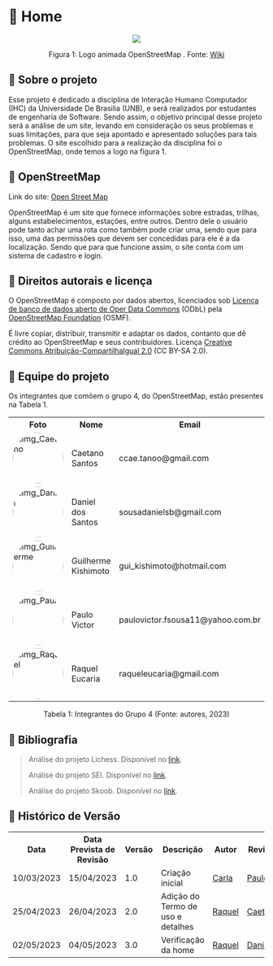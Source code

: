 # :mag_right: Home

<div align="center">
    <img src="https://wiki.openstreetmap.org/w/images/c/c9/OSM_Logo_Animated.gif"/>
    <p> Figura 1: Logo animada OpenStreetMap . Fonte: <a href="https://wiki.openstreetmap.org/w/images/c/c9/OSM_Logo_Animated.gif">Wiki</a>
</div>

## :round_pushpin: Sobre o projeto

Esse projeto é dedicado a disciplina de Interação Humano Computador (IHC) da Universidade De Brasilia (UNB), e será realizados por estudantes de engenharia de Software. Sendo assim, o objetivo principal desse projeto será a análise de um site, levando em consideração os seus problemas e suas limitações, para que seja apontado e apresentado soluções para tais problemas. O site escolhido para a realização da disciplina foi o OpenStreetMap, onde temos a logo na figura 1.

## :round_pushpin: OpenStreetMap
Link do site: <a href="https://www.openstreetmap.org/" target="_blank">Open Street Map</a>

OpenStreetMap é um site que fornece informações sobre estradas, trilhas, alguns estabelecimentos, estações, entre outros. Dentro dele o usuário pode tanto achar uma rota como também pode criar uma, sendo que para isso, uma das permissões que devem ser concedidas para ele é a da localização. Sendo que para que funcione assim, o site conta com um sistema de cadastro e login.

## :round_pushpin: Direitos autorais e licença
O OpenStreetMap é composto por dados abertos, licenciados sob [Licença de banco de dados aberto de Oper Data Commons](https://opendatacommons.org/licenses/odbl/) (ODbL) pela [OpenStreetMap Foundation](https://wiki.osmfoundation.org/wiki/Main_Page) (OSMF).

É livre copiar, distribuir, transmitir e adaptar os dados, contanto que dê crédito ao OpenStreetMap e seus contribuidores. Licença [Creative Commons Atribuição-CompartilhaIgual 2.0](https://creativecommons.org/licenses/by-sa/2.0/) (CC BY-SA 2.0).


## :round_pushpin: Equipe do projeto
Os integrantes que comõem o grupo 4, do OpenStreetMap, estão presentes na Tabela 1.
<div align="center">
    <table>
    <tr>
        <th>Foto</th>
        <th>Nome</th>
        <th>Email</th>
        <th>GitHub</th>
    </tr>
    <tr>
        <td><img alt="img_Caetano" src="https://avatars.githubusercontent.com/u/22137470?v=4" style="border-radius:50%" width="100"></td>
        <td>Caetano Santos</td>
        <td>ccae.tanoo@gmail.com</td>
        <td><a href="https://github.com/caeslucio">@caeslucio</a></td>
    </tr>
    <tr>
        <td><img alt="img_Daniel" src="https://avatars.githubusercontent.com/u/95941136?v=4" style="border-radius:50%" width="100"></td>
        <td>Daniel dos Santos</td>
        <td>sousadanielsb@gmail.com</td>
        <td><a href="https://github.com/daniel-de-sousa">@daniel-de-sousa</a></td>
    </tr>
    <tr>
        <td><img alt="img_Guilherme" src="https://avatars.githubusercontent.com/u/104849205?v=4" style="border-radius:50%" width="100"></td>
        <td>Guilherme Kishimoto</td>
        <td>gui_kishimoto@hotmail.com</td>
        <td><a href="https://github.com/guilhermekishimoto">@guilhermekishimoto</a></td>
    </tr>
    <tr>
        <td><img alt="img_Paulo" src="https://avatars.githubusercontent.com/u/98675541?v=4" style="border-radius:50%" width="100"></td>
        <td>Paulo Victor</td>
        <td>paulovictor.fsousa11@yahoo.com.br</td>
        <td><a href="https://github.com/PauloVictorFS">@PauloVictorFS</a></td>
    </tr>
    <tr>
        <td><img alt="img_Raquel" src="https://avatars.githubusercontent.com/u/81540491?v=4" style="border-radius:50%" width="100"></td>
        <td>Raquel Eucaria</td>
        <td>raqueleucaria@gmail.com</td>
        <td><a href="https://github.com/raqueleucaria">@raqueleucaria</a></td>
    </tr>
    </table>
    <p>Tabela 1: Integrantes do Grupo 4 (Fonte: autores, 2023)</p>
</div>

## :round_pushpin: Bibliografia

> Análise do projeto Lichess. Disponível no [link](https://requisitos-de-software.github.io/2022.2-Lichess/).
> 
> Análise do projeto SEI. Disponível no [link](https://github.com/Interacao-Humano-Computador/2020.1-SEI).
> 
> Análise do projeto Skoob. Disponível no [link](https://github.com/Interacao-Humano-Computador/2022.2-Skoob).
>
> 
## :round_pushpin: Histórico de Versão
<div align="center">
    <table>
    <tr>
        <th>Data</th>
        <th>Data Prevista de Revisão</th>
        <th>Versão</th>
        <th>Descrição</th>
        <th>Autor</th>
        <th>Revisor</th>
    </tr>
    <tr>
        <td>10/03/2023</td>
        <td>15/04/2023</td>
        <td>1.0</td>
        <td>Criação inicial</td>
        <td><a href="https://github.com/ccarlaa">Carla</a></td>
        <td><a href="https://github.com/PauloVictorFS">Paulo</a></td>
    </tr>
    <tr>
        <td>25/04/2023</td>
        <td>26/04/2023</td>
        <td>2.0</td>
        <td>Adição do Termo de uso e detalhes</td>
        <td><a href="https://github.com/raqueleucaria">Raquel</a></td>
        <td><a href="https://github.com/caeslucio">Caetano</a></td>
    </tr>
    <tr>
        <td>02/05/2023</td>
        <td>04/05/2023</td>
        <td>3.0</td>
        <td>Verificação da home</td>
        <td><a href="https://github.com/raqueleucaria">Raquel</a></td>
        <td><a href="https://github.com/daniel-de-sousa">Daniel</a></td>
    </tr>
    </table>


</div>